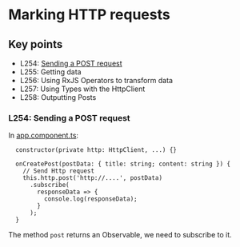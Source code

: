 # Marking HTTP requests

## Key points
* L254: [Sending a POST request](https://github.com/ebd622/fe-samples/tree/master/http#l254-sending-a-post-request)
* L255: Getting data
* L256: Using RxJS Operators to transform data
* L257: Using Types with the HttpClient
* L258: Outputting Posts


### L254: Sending a POST request
In [app.component.ts](https://github.com/ebd622/fe-samples/blob/master/http/src/app/app.component.ts):

```
  constructor(private http: HttpClient, ...) {}

  onCreatePost(postData: { title: string; content: string }) {
    // Send Http request
    this.http.post('http://....', postData)
      .subscribe(
        responseData => {
          console.log(responseData);
        }
      );
  }
```
The method `post` returns an Observable, we need to subscribe to it.
